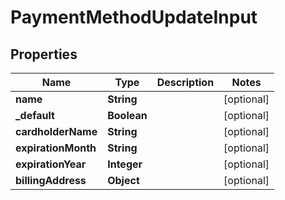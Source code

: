 
# PaymentMethodUpdateInput

## Properties
Name | Type | Description | Notes
------------ | ------------- | ------------- | -------------
**name** | **String** |  |  [optional]
**_default** | **Boolean** |  |  [optional]
**cardholderName** | **String** |  |  [optional]
**expirationMonth** | **String** |  |  [optional]
**expirationYear** | **Integer** |  |  [optional]
**billingAddress** | **Object** |  |  [optional]




